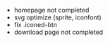- homepage not completed
- svg optimize (sprite, iconfont)
- fix .iconed-btn
- download page not completed
